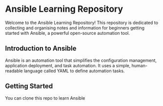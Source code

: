 # Ansible Learning Repository

Welcome to the Ansible Learning Repository! This repository is dedicated to collecting and organising notes and information for beginners getting started with Ansible, a powerful open-source automation tool.
## Introduction to Ansible

Ansible is an automation tool that simplifies the configuration management, application deployment, and task automation. It uses a simple, human-readable language called YAML to define automation tasks.

## Getting Started
You can clone this repo to learn Ansible
